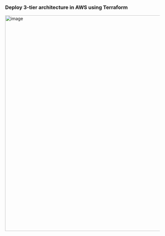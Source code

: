 
### Deploy 3-tier architecture in AWS using Terraform 
<img width="702" alt="image" src="https://github.com/user-attachments/assets/58489b11-2759-4a3c-af82-d7b9297de823" />
